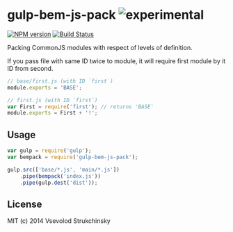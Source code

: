 # gulp-bem-js-pack ![experimental](http://img.shields.io/badge/status-experimental-red.svg?style=flat)

[![NPM version][npm-image]][npm-url] [![Build Status][travis-image]][travis-url]

Packing CommonJS modules with respect of levels of definition.

If you pass file with same ID twice to module, it will require first module by it ID from second.

```js
// base/first.js (with ID `first`)
module.exports = 'BASE';

// first.js (with ID `first`)
var First = require('first'); // returns 'BASE'
module.exports = First + '!';
```

## Usage

```js
var gulp = require('gulp');
var bempack = require('gulp-bem-js-pack');

gulp.src(['base/*.js', 'main/*.js'])
    .pipe(bempack('index.js'))
    .pipe(gulp.dest('dist'));
```


## License

MIT (c) 2014 Vsevolod Strukchinsky

[npm-url]: https://npmjs.org/package/gulp-bem-js-pack
[npm-image]: http://img.shields.io/npm/v/gulp-bem-js-pack.svg?style=flat

[travis-url]: http://travis-ci.org/floatdrop/gulp-bem-js-pack
[travis-image]: http://img.shields.io/travis/floatdrop/gulp-bem-js-pack.svg?branch=master&style=flat
